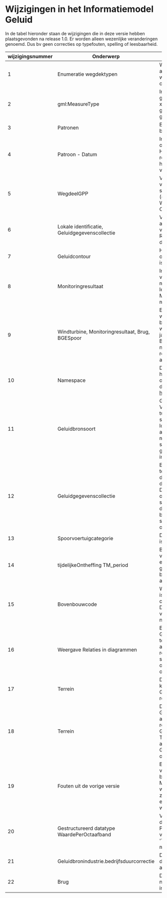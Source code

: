 # Wijzigingen in het Informatiemodel Geluid

In de tabel hieronder staan de wijzigingen die in deze versie hebben
plaatsgevonden na release 1.0. Er worden alleen wezenlijke veranderingen
genoemd. Dus bv geen correcties op typefouten, spelling of leesbaarheid.

| **wijzigingsnummer** | **Onderwerp**                                             | **Wijziging**                                                                                                                                                                                                                                                                                                                                                                                                                                                                                                                                                                                                                                                                                                               |
|----------------------|-----------------------------------------------------------|-----------------------------------------------------------------------------------------------------------------------------------------------------------------------------------------------------------------------------------------------------------------------------------------------------------------------------------------------------------------------------------------------------------------------------------------------------------------------------------------------------------------------------------------------------------------------------------------------------------------------------------------------------------------------------------------------------------------------------|
| 1                    | Enumeratie wegdektypen                                    | Waardelijst (=enumeratie) met vastgestelde aanduidingen voor 17 wegdekcorrectietypen is aangepast conform omgevingsregeling- bijlage IVe.                                                                                                                                                                                                                                                                                                                                                                                                                                                                                                                                                                                               |
| 2                    | gml:MeasureType                                              | In het hele model is het type gml:MeasureType omgezet naar het type xs:decimal. Dit is gedaan omdat er op het gml:MeasureType in het XSD geen facets gezet kunnen worden en op xs:decimal wel.                                                                                                                                                                                                                                                                                                                                                                                                                                                                                                                                 |
| 3                    | Patronen                                                  | Enkele patronen aangepast, zoals bijvoorbeeld bij spoordeelGPP.intensiteit.                                                                                                                                                                                                                                                                                                                                                                                                                                                                                                                                 |
| 4                    | Patroon - Datum                                           | In het model worden uitspraken gedaan over specifieke representaties (patronen). Het model dient onafhankelijk te zijn van de representatie. Op verschillende plekken in het model is deze afhankelijkheid verwijderd.                                                                                                                                                                                                                                                                                                                                                                                                                                                                                                                           |
| 5                    | WegdeelGPP                                                | Voor correcties ten gevolge van optrekkend verkeer in de omgeving van kruispunten en snelheidsbeperkende obstakels (optrektoeslag), zijn in relatie tot WegdeelGPP, 2 objecttypes toegevoegd: Optrektoeslagpunt en Optrektoeslagvlak.                                                                                                                                                                                                                                                                                                                                                                                                                                                                                                                                                           |
| 6                    | Lokale identificatie, Geluidgegevenscollectie             | Voortschrijdende inzichten tav het aanleveren en uitleveren aan de CVGG zijn verwerkt in de Uitwisselstandaard CVGG. Relevante teksten in het IMgeluid zijn daarop aangepast.                                                                                                                                                                                                                                                                                                                                                                                                                                                                                                                                                                                                                   |
| 7                    | Geluidcontour                                             | Het Geluidcontour.contourVlak is niet meer optioneel en de Geluidcontour.contourLijn is toegevoegd.                                                                                                                                                                                                                                                                                                                                                                                                                                                                                                                                                                                                              |
| 8                    | Monitoringresultaat                                       | In versie 1.0 ontbrak de mogelijkheid om voor geluidbron Industrie de monitoringresultaten van GPPLnight aan te leveren. Daarom is het nieuwe Objecttype MonitoringresultaatIndustrie toegevoegd, met het attribuut monitoringwaardeLnight.                                                                                                                                                                                                                                                                                                                                                                                                                                                                              |
| 9                    | Windturbine, Monitoringresultaat, Brug, BGESpoor          | Een aantal modelleerfouten is opgelost. Zo was in versie 1.0 de geluidtoeslag voor een brug verkeerd gemodelleerd; bij windturbine klopte de jaargemiddeldeGeluidemissie niet; bij BGESpoor de gegevensgroep intensiteit niet; en bij GPPspoor en BGEspoor was de remindicatie niet verplicht.  Dat is nu allemaal aangepast.                                                                                                                                                                                                                                                                                                                                                     |
| 10                   | Namespace                                                 | De namespace is veranderd en daarbij is het versienummer op logische manier opgenomen. Voor IMgeluid versie 1.1. is dat nu http://www.geluidgegevens.nl/IMGeluid/1.1                                                                                                                                                                                                                                                                                                                                                                                                      |
| 11                   | Geluidbronsoort                                           | Geluidbronsoort enumeratie is uitgebreid. Voor spoor is een onderscheid gemaakt tussen lokale spoorwegen BGE en lokale spoorwegen GPP. Door deze opsplitsing bij lokaal spoor, moesten ook enkele regels aangepast worden. M.n. welke objecten je moet aanleveren in geval van lokale spoorwegen GPP. De regels voor geluidbronsoort hoofdspoorwegen gelden immers ook voor lokale spoorwegen GPP.                                                                                                                                                                                                                                                                                                                                                                                                                                                                                                       |
| 12                   | Geluidgegevenscollectie                                   | Een nieuwe attribuut (systematiek) is toegevoegd. Daarin wordt aangegeven of de gegevenscollectie betrekking heeft op de GPP of  BGE systematiek of iets anders. Door deze toevoeging en door de opsplitsing van de geluidbronsoort lokale spoorwegen in GPP en BGE, zijn alle regels die te maken hebben met welke objecten, bij welke geluidbronsoort, en bij welke systematiek aangeleverd moeten worden opnieuw bekeken en aangepast.                                                                                                                                                                                                                                                                                                                                                                                                                                                          |  
| 13                   | Spoorvoertuigcategorie                                    | De waardelijst van spoorvoertuigcategorie is aangepast van 13 naar 12 categoriën.                                                                                                                                                                                                                                                                                                                                                                                                                                                                                                                                                                                                                                                                                   |
| 14                   | tijdelijkeOntheffing TM_period                            | Bij tijdelijkOntheffing zijn twee attributen vervangen: beginTijdelijkOntheffing en eindTijdelijkOntheffing: nu is Date als Type gebruikt ipv TM_Period. Dit is in lijn met de beginVrijstelling en eindVrijstelling attributen.                                                                                                                                                                                                                                                                                                                                                                                                                                                                                                   |
| 15                   | Bovenbouwcode                                             | Waardelijst van bovenbouwcodes (spoor) is uitgebreid van 12 naar 16. Er zijn extra categorieën bijgekomen tbv lokaal spoor. Daarnaast zijn de waarden in de lijst vereenvoudigd tot cijfers. Bijv 'IndexB01' is nu '1'.                                                                                                                                                                                                                                                                                                                                                                                                                                                                                                                                                                                                             |
| 16                   | Weergave Relaties in diagrammen                           | Een nieuwe element GeluidgegevenscollectieElement is toegvoegd. Deze wordt gebruikt als abstracte  klasse. Daardoor zijn bepaalde relaties expliciet geworden, die eerder als stippellijn in het diagram waren opgenomen. De diagrammen zijn als geheel opnieuw gemaakt.                                                               |
| 17                   | Terrein                                                   | De relatie tussen Terrein en Geluidcontour klopte niet. De relatie van Terrein naar Geluidcontour is omgedraaid naar een relatie van Geluidcontour naar Terrein.                                                                                                                                                                                |
| 18                   | Terrein                                                   | De relatie tussen Terrein en Geluidproductieplafond miste. De associatierelatie «Relatiesoort» met relatierol +terrein is gelegd van Geluidproductieplafondobject 0..\* naar Terrein 0..1. De definitie van de relatie is aangepast naar '0 of meer Geluidproductieplafondobjecten horen bij 0 of 1 Terrein.'                                                                                                                                                                                                                                                                                                                                                                                                                                                                                                                   |
| 19                   | Fouten uit de vorige versie                                 | Enkele fouten uit de vorige versie zijn verwijderd. Zoals: de toegestane decimalen bij een Monitoringresultaat.monitoringwaarde waren niet juist; enumeratie wisselkantcode zat nog in model, maar wordt niet gebruikt; en bij diffractor waren onjuiste toegestane waarden opgenomen.                                                                                                                                                                                                                                                                                                                                                                                                                                                                                                                                                                                                                                                                              |
| 20                   | Gestructureerd datatype WaardePerOctaafband               | Voor elk data-element van gestructureerd datatype WaardePerOctaafBand is in het Patroon de zinsnede 'Toegestane waarde: van 0 tot en met 999,99' gewijzigd naar 'Toegestane waarde: van -999,99 tot en met 999,99'.                                                                                                                                                                                                                                                                                                                                                                                                                                                                                                         |
|21                    |Geluidbronindustrie.bedrijfsduurcorrectie|De multipliciteit is aanpast naar [3] voor de drie dagdelen en de toelichting is er op aangepast|
|22                    |Brug|De kardinaleit van geluidtoeslag is aanpast naar [0..12] en toelichting bij indicatieToeslag is logisch gemaakt.|
